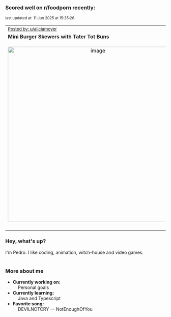 ### Scored well on r/foodporn recently:

<p align="left"><sub>last updated at: 11 Jun 2025 at 15:35:26</sub></p>

|   |
| --- |
| <sub>[Posted by: u/aliciamoyer][source]</sub> |
| **Mini Burger Skewers with Tater Tot Buns** | 
|<p align="center"> <img alt="image" src="https://i.redd.it/glj128lcic4f1.jpeg" width="550" /> </p>|
|   |

### Hey, what's up?

I'm Pedro. I like coding, animation, witch-house and video games.<br><br>

### More about me
- **Currently working on:**  
&nbsp;&nbsp;&nbsp;&nbsp;Personal goals
- **Currently learning:**  
&nbsp;&nbsp;&nbsp;&nbsp;Java and Typescript
- **Favorite song:**  
&nbsp;&nbsp;&nbsp;&nbsp;DEVILNOTCRY — NotEnoughOfYou<br><br>

  



  
  
  
[linkedin]: https://linkedin.com/in/pedro-h-r-gomes-8a487b14a/
[gmail]: mailto:pilique11@gmail.com
[source]: https://reddit.com/r/FoodPorn/comments/1l0tplc/mini_burger_skewers_with_tater_tot_buns/
[redditAPI]: https://www.reddit.com/dev/api/